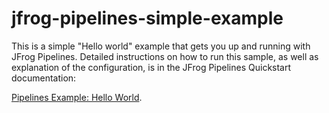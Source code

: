 # jfrog-pipelines-simple-example   

This is a simple "Hello world"  example that gets you up and running with JFrog Pipelines.
Detailed instructions on how to run this sample, as well as explanation of the configuration, is in the JFrog Pipelines Quickstart documentation:

[Pipelines Example: Hello World](https://www.jfrog.com/confluence/display/JFROG/Pipeline+Example%3A+Hello+World).
